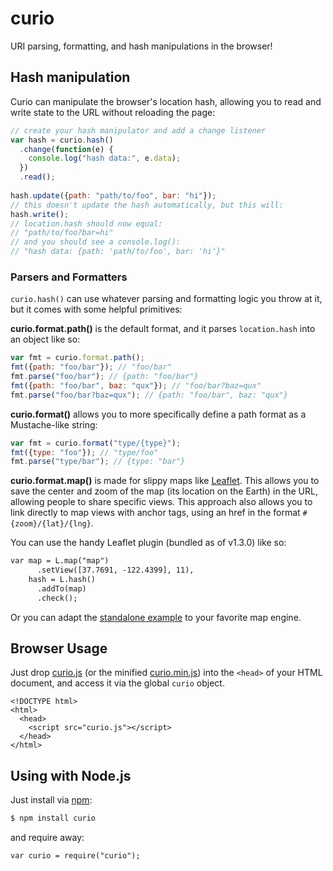 # curio

URI parsing, formatting, and hash manipulations in the browser!

## Hash manipulation

Curio can manipulate the browser's location hash, allowing you to read and write state to the URL without reloading the page:

```js
// create your hash manipulator and add a change listener
var hash = curio.hash()
  .change(function(e) {
    console.log("hash data:", e.data);
  })
  .read();
  
hash.update({path: "path/to/foo", bar: "hi"});
// this doesn't update the hash automatically, but this will:
hash.write();
// location.hash should now equal:
// "path/to/foo?bar=hi"
// and you should see a console.log():
// "hash data: {path: 'path/to/foo', bar: 'hi'}"
```

### Parsers and Formatters

`curio.hash()` can use whatever parsing and formatting logic you throw at it, but it comes with some helpful primitives:

**curio.format.path()** is the default format, and it parses `location.hash` into an object like so:

```js
var fmt = curio.format.path();
fmt({path: "foo/bar"}); // "foo/bar"
fmt.parse("foo/bar"); // {path: "foo/bar"}
fmt({path: "foo/bar", baz: "qux"}); // "foo/bar?baz=qux"
fmt.parse("foo/bar?baz=qux"); // {path: "foo/bar", baz: "qux"}
```

**curio.format()** allows you to more specifically define a path format as a Mustache-like string:

```js
var fmt = curio.format("type/{type}");
fmt({type: "foo"}); // "type/foo"
fmt.parse("type/bar"); // {type: "bar"}
```

**curio.format.map()** is made for slippy maps like [Leaflet](http://leafletjs.com). This allows you to save the center and zoom of the map (its location on the Earth) in the URL, allowing people to share specific views. This approach also allows you to link directly to map views with anchor tags, using an href in the format `#{zoom}/{lat}/{lng}`.

You can use the handy Leaflet plugin (bundled as of v1.3.0) like so:

```html
var map = L.map("map")
      .setView([37.7691, -122.4399], 11),
    hash = L.hash()
      .addTo(map)
      .check();
```

Or you can adapt the [standalone example](https://github.com/shawnbot/curio/blob/master/examples/leaflet-basic.html) to your favorite map engine.

## Browser Usage

Just drop [curio.js](https://raw.githubusercontent.com/shawnbot/curio/master/curio.js) (or the minified [curio.min.js](https://raw.githubusercontent.com/shawnbot/curio/master/curio.min.js)) into the `<head>` of your
HTML document, and access it via the global `curio` object.

```
<!DOCTYPE html>
<html>
  <head>
    <script src="curio.js"></script>
  </head>
</html>
```

## Using with Node.js

Just install via [npm](http://npmjs.org):

```sh
$ npm install curio
```

and require away:

```
var curio = require("curio");
```
